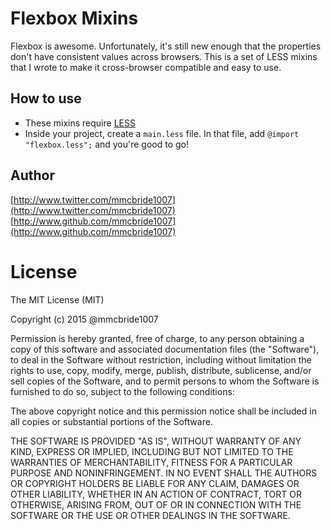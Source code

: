 # Flexbox Mixins
Flexbox is awesome. Unfortunately, it's still new enough that the properties don't have consistent values across browsers. This is a set of LESS mixins that I wrote to make it cross-browser compatible and easy to use.

## How to use
- These mixins require [LESS](http://www.lesscss.org)
- Inside your project, create a `main.less` file. In that file, add `@import "flexbox.less";` and you're good to go!

## Author
[http://www.twitter.com/mmcbride1007](http://www.twitter.com/mmcbride1007)
[http://www.github.com/mmcbride1007](http://www.github.com/mmcbride1007)

# License

The MIT License (MIT)

  Copyright (c) 2015 @mmcbride1007 

  Permission is hereby granted, free of charge, to any person obtaining a copy
  of this software and associated documentation files (the "Software"), to deal
  in the Software without restriction, including without limitation the rights
  to use, copy, modify, merge, publish, distribute, sublicense, and/or sell
  copies of the Software, and to permit persons to whom the Software is
  furnished to do so, subject to the following conditions:

  The above copyright notice and this permission notice shall be included in
  all copies or substantial portions of the Software.

  THE SOFTWARE IS PROVIDED "AS IS", WITHOUT WARRANTY OF ANY KIND, EXPRESS OR
  IMPLIED, INCLUDING BUT NOT LIMITED TO THE WARRANTIES OF MERCHANTABILITY,
  FITNESS FOR A PARTICULAR PURPOSE AND NONINFRINGEMENT. IN NO EVENT SHALL THE
  AUTHORS OR COPYRIGHT HOLDERS BE LIABLE FOR ANY CLAIM, DAMAGES OR OTHER
  LIABILITY, WHETHER IN AN ACTION OF CONTRACT, TORT OR OTHERWISE, ARISING FROM,
  OUT OF OR IN CONNECTION WITH THE SOFTWARE OR THE USE OR OTHER DEALINGS IN
  THE SOFTWARE.
